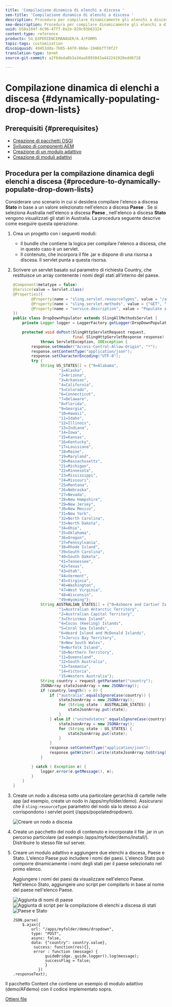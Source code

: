 ```yaml
---
title: 'Compilazione dinamica di elenchi a discesa '
seo-title: 'Compilazione dinamica di elenchi a discesa '
description: Procedura per compilare dinamicamente gli elenchi a discesa in base ad alcune logiche
seo-description: Procedura per compilare dinamicamente gli elenchi a discesa in base ad alcune logiche
uuid: b58a184f-6c96-47ff-8a2e-829c93b63324
content-type: reference
products: SG_EXPERIENCEMANAGER/6.4/FORMS
topic-tags: customization
discoiquuid: 49453dda-7b05-4470-866e-1946bff70f27
translation-type: tm+mt
source-git-commit: a2f6deda8b3a34aa5893843a442241920edd6718

---
```



# Compilazione dinamica di elenchi a discesa {#dynamically-populating-drop-down-lists}

## Prerequisiti {#prerequisites}

* [Creazione di pacchetti OSGI](https://helpx.adobe.com/experience-manager/using/creating-osgi-bundles-digital-marketing.html)
* [Sviluppo di componenti AEM](/help/sites-developing/components.md)
* [Creazione di un modulo adattivo](/help/forms/using/creating-adaptive-form.md)
* [Creazione di moduli adattivi](/help/forms/using/introduction-forms-authoring.md)

## Procedura per la compilazione dinamica degli elenchi a discesa {#procedure-to-dynamically-populate-drop-down-lists}

Considerare uno scenario in cui si desidera compilare l&#39;elenco a discesa **Stato** in base a un valore selezionato nell&#39;elenco a discesa **Paese** . Se si seleziona Australia nell&#39;elenco a discesa **Paese** , nell&#39;elenco a discesa **Stato** vengono visualizzati gli stati in Australia. La procedura seguente descrive come eseguire questa operazione.

1. Crea un progetto con i seguenti moduli:

   * Il bundle che contiene la logica per compilare l&#39;elenco a discesa, che in questo caso è un servlet.
   * Il contenuto, che incorpora il file .jar e dispone di una risorsa a discesa. Il servlet punta a questa risorsa.

1. Scrivere un servlet basato sul parametro di richiesta Country, che restituisce un array contenente i nomi degli stati all’interno del paese.

   ```java
   @Component(metatype = false)
   @Service(value = Servlet.class)
   @Properties({
           @Property(name = "sling.servlet.resourceTypes", value = "/apps/populatedropdown"),
           @Property(name = "sling.servlet.methods", value = {"GET", "POST"}),
           @Property(name = "service.description", value = "Populate states dropdown based on country value")
   })
   public class DropDownPopulator extends SlingAllMethodsServlet {
       private Logger logger = LoggerFactory.getLogger(DropDownPopulator.class);
   
       protected void doPost(SlingHttpServletRequest request,
                             final SlingHttpServletResponse response)
               throws ServletException, IOException {
           response.setHeader("Access-Control-Allow-Origin", "*");
           response.setContentType("application/json");
           response.setCharacterEncoding("UTF-8");
           try {
               String US_STATES[] = {"0=Alabama",
                       "1=Alaska",
                       "2=Arizona",
                       "3=Arkansas",
                       "4=California",
                       "5=Colorado",
                       "6=Connecticut",
                       "7=Delaware",
                       "8=Florida",
                       "9=Georgia",
                       "10=Hawaii",
                       "11=Idaho",
                       "12=Illinois",
                       "13=Indiana",
                       "14=Iowa",
                       "15=Kansas",
                       "16=Kentucky",
                       "17=Louisiana",
                       "18=Maine",
                       "19=Maryland",
                       "20=Massachusetts",
                       "21=Michigan",
                       "22=Minnesota",
                       "23=Mississippi",
                       "24=Missouri",
                       "25=Montana",
                       "26=Nebraska",
                       "27=Nevada",
                       "28=New Hampshire",
                       "29=New Jersey",
                       "30=New Mexico",
                       "31=New York",
                       "32=North Carolina",
                       "33=North Dakota",
                       "34=Ohio",
                       "35=Oklahoma",
                       "36=Oregon",
                       "37=Pennsylvania",
                       "38=Rhode Island",
                       "39=South Carolina",
                       "40=South Dakota",
                       "41=Tennessee",
                       "42=Texas",
                       "43=Utah",
                       "44=Vermont",
                       "45=Virginia",
                       "46=Washington",
                       "47=West Virginia",
                       "48=Wisconsin",
                       "49=Wyoming"};
               String AUSTRALIAN_STATES[] = {"0=Ashmore and Cartier Islands",
                       "1=Australian Antarctic Territory",
                       "2=Australian Capital Territory",
                       "3=Christmas Island",
                       "4=Cocos (Keeling) Islands",
                       "5=Coral Sea Islands",
                       "6=Heard Island and McDonald Islands",
                       "7=Jervis Bay Territory",
                       "8=New South Wales",
                       "9=Norfolk Island",
                       "10=Northern Territory",
                       "11=Queensland",
                       "12=South Australia",
                       "13=Tasmania",
                       "14=Victoria",
                       "15=Western Australia"};
               String country = request.getParameter("country");
               JSONArray stateJsonArray = new JSONArray();
               if (country.length() > 0) {
                   if ("australia".equalsIgnoreCase(country)) {
                       stateJsonArray = new JSONArray();
                       for (String state : AUSTRALIAN_STATES) {
                           stateJsonArray.put(state);
                       }
                   } else if ("unitedstates".equalsIgnoreCase(country)) {
                       stateJsonArray = new JSONArray();
                       for (String state : US_STATES) {
                           stateJsonArray.put(state);
                       }
                   }
                   response.setContentType("application/json");
                   response.getWriter().write(stateJsonArray.toString());
               }
   
           } catch ( Exception e) {
               logger.error(e.getMessage(), e);
           }
       }
   }
   ```

1. Create un nodo a discesa sotto una particolare gerarchia di cartelle nelle app (ad esempio, create un nodo in /apps/myfolder/demo). Assicurarsi che il `sling:resourceType` parametro del nodo sia lo stesso a cui corrispondono i servlet point (/apps/popolatedropdown).

   ![Creare un nodo a discesa](assets/dropdown-node.png)

1. Create un pacchetto del nodo di contenuto e incorporate il file .jar in un percorso particolare (ad esempio /apps/myfolder/demo/install/). Distribuire lo stesso file sul server.
1. Creare un modulo adattivo e aggiungere due elenchi a discesa, Paese e Stato. L&#39;elenco Paese può includere i nomi dei paesi. L&#39;elenco Stato può comporre dinamicamente i nomi degli stati per il paese selezionato nel primo elenco.

   Aggiungere i nomi dei paesi da visualizzare nell&#39;elenco Paese. Nell&#39;elenco Stato, aggiungere uno script per compilarlo in base al nome del paese nell&#39;elenco Paese.

   ![Aggiunta di nomi](assets/country-dropdown.png) di paese ![Aggiunta di script per la compilazione di elenchi a discesa di stati](assets/state-dropdown.png) ![Paese e Stato](assets/2dropdowns.png)

   ```
   JSON.parse(
       $.ajax({
           url: "/apps/myfolder/demo/dropdown",
           type: "POST",
           async: false,
           data: {"country": country.value},
            success: function(res){},
            error : function (message) {  
                 guideBridge._guide.logger().log(message);
                 successFlag = false;
                 }
              })
   .responseText);
   ```

Il pacchetto Content che contiene un esempio di modulo adattivo (demo/AFdemo) con il codice implementato sopra.

[Ottieni file](assets/dropdown-demo-content-1.0.1-snapshot.zip)
